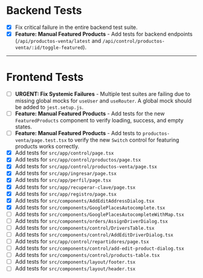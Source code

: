 # Backend Tests

- [x] Fix critical failure in the entire backend test suite.
- [x] **Feature: Manual Featured Products** - Add tests for backend endpoints (`/api/productos-venta/latest` and `/api/control/productos-venta/:id/toggle-featured`).

---

# Frontend Tests

- [ ] **URGENT: Fix Systemic Failures** - Multiple test suites are failing due to missing global mocks for `useUser` and `useRouter`. A global mock should be added to `jest.setup.js`.
- [ ] **Feature: Manual Featured Products** - Add tests for the new `FeaturedProducts` component to verify loading, success, and empty states.
- [ ] **Feature: Manual Featured Products** - Add tests to `productos-venta/page.test.tsx` to verify the new `Switch` control for featuring products works correctly.
- [x] Add tests for `src/app/control/page.tsx`
- [x] Add tests for `src/app/control/productos/page.tsx`
- [x] Add tests for `src/app/control/productos-venta/page.tsx`
- [x] Add tests for `src/app/ingresar/page.tsx`
- [x] Add tests for `src/app/perfil/page.tsx`
- [x] Add tests for `src/app/recuperar-clave/page.tsx`
- [x] Add tests for `src/app/registro/page.tsx`
- [x] Add tests for `src/components/AddEditAddressDialog.tsx`
- [x] Add tests for `src/components/GooglePlacesAutocomplete.tsx`
- [ ] Add tests for `src/components/GooglePlacesAutocompleteWithMap.tsx`
- [ ] Add tests for `src/components/orders/AssignDriverDialog.tsx`
- [ ] Add tests for `src/components/control/DriversTable.tsx`
- [ ] Add tests for `src/components/control/AddEditDriverDialog.tsx`
- [ ] Add tests for `src/app/control/repartidores/page.tsx`
- [ ] Add tests for `src/components/control/add-edit-product-dialog.tsx`
- [ ] Add tests for `src/components/control/products-table.tsx`
- [ ] Add tests for `src/components/layout/footer.tsx`
- [ ] Add tests for `src/components/layout/header.tsx`
